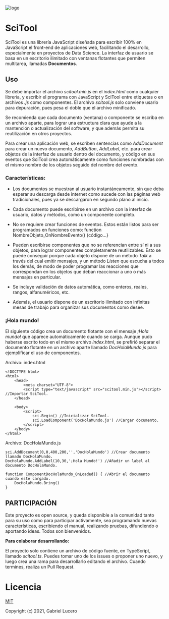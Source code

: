 ![logo](https://user-images.githubusercontent.com/84646649/119243644-a6714000-bb36-11eb-8acf-bee3f2454414.png)

# SciTool

SciTool es una librería JavaScript diseñada para escribir 100% en JavaScript el front-end de aplicaciones web, facilitando el desarrollo, especialmente en proyectos de Data Science. La interfaz de usuario se basa en un escritorio ilimitado con ventanas flotantes que permiten multitarea, llamadas **Documentos**.

## Uso

Se debe importar el archivo *scitool.min.js* en el *index.html* como cualquier librería, y escribir el programa con JavaScript y SciTool entre etiquetas **<script></script>** o en archivos *.js* como componentes. El archivo *scitool.js* solo conviene usarlo para depuración, pues pesa el doble que el archivo minificado.

Se recomienda que cada documento (ventana) o componente se escriba en un archivo aparte, para lograr una estructura clara que ayude a la mantención o actualización del software, y que además permita su reutilización en otros proyectos.

Para crear una aplicación web, se escriben sentencias como *AddDocument* para crear un nuevo documento, *AddButton*, *AddLabel*, etc. para crear objetos de la interfaz de usuario dentro del documento, y código en sus eventos que SciTool crea automáticamente como funciones nombradas con el mismo nombre de los objetos seguido del nombre del evento.

### Características:

- Los documentos se muestran al usuario instantáneamente, sin que deba esperar su descarga desde internet como sucede con las páginas web tradicionales, pues ya se descargaron en segundo plano al inicio.

- Cada documento puede escribirse en un archivo con la interfaz de usuario, datos y métodos, como un componente completo.

- No se requiere crear funciones de eventos. Estos están listos para ser programados en funciones como: function NombreObjeto_OnNombreEvento() {código...}

- Pueden escribirse componentes que no se referencian entre sí ni a sus objetos, para lograr componentes completamente reutilizables. Esto se puede conseguir porque cada objeto dispone de un método *Talk* a través del cual emitir mensajes, y un método *Listen* que escucha a todos los demás, de modo de poder programar las reacciones que correspondan en los objetos que deban reaccionar a uno o más mensajes en particular.

- Se incluye validación de datos automática, como enteros, reales, rangos, alfanuméricos, etc.

- Además, el usuario dispone de un escritorio ilimitado con infinitas mesas de trabajo para organizar sus documentos como desee.
  
### ¡Hola mundo!

El siguiente código crea un documento flotante con el mensaje *¡Hola mundo!* que aparece automáticamente cuando se carga. Aunque pudo haberse escrito todo en el mismo archivo *index.html*, se prefirió separar el documento flotante en un archivo aparte llamado *DocHolaMundo.js* para ejemplificar el uso de componentes.

Archivo: index.html
```
<!DOCTYPE html>
<html>
    <head>
        <meta charset="UTF-8">
        <script type="text/javascript" src="scitool.min.js"></script> //Importar SciTool.
    </head>

    <body>
        <script>
            sci.Begin() //Inicializar SciTool.
            sci.LoadComponent('DocHolaMundo.js') //Cargar documento.
        </script>
    </body>
</html>
```

Archivo: DocHolaMundo.js
```
sci.AddDocument(0,0,400,200,'','DocHolaMundo') //Crear documento llamado DocHolaMundo.
DocHolaMundo.AddLabel(10,30,'¡Hola Mundo!') //Añadir un label al documento DocHolaMundo.

function ComponentDocHolaMundo_OnLoaded() { //Abrir el documento cuando esté cargado.
    DocHolaMundo.Bring()
}
```

## PARTICIPACIÓN

Este proyecto es open source, y queda disponible a la comunidad tanto para su uso como para participar activamente, sea programando nuevas características, escribiendo el manual, realizando pruebas, difundiendo o aportando ideas. Todos son bienvenidos.

**Para colaborar desarrollando:**

El proyecto solo contiene un archivo de código fuente, en TypeScript, llamado *scitool.ts*. Puedes tomar uno de los issues o proponer uno nuevo, y luego crea una rama para desarrollarlo editando el archivo. Cuando termines, realiza un Pull Request.

# Licencia

[MIT](https://opensource.org/licenses/MIT)

Copyright (c) 2021, Gabriel Lucero
